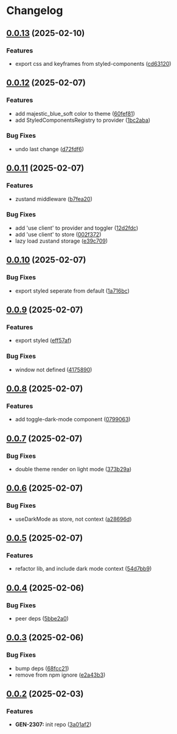 # Changelog

## [0.0.13](https://github.com/odigos-io/ui-theme/compare/ui-theme-v0.0.12...ui-theme-v0.0.13) (2025-02-10)


### Features

* export css and keyframes from styled-components ([cd63120](https://github.com/odigos-io/ui-theme/commit/cd63120d38634c8e56cbc3a7228fe24be3dd056e))

## [0.0.12](https://github.com/odigos-io/ui-theme/compare/ui-theme-v0.0.11...ui-theme-v0.0.12) (2025-02-07)


### Features

* add majestic_blue_soft color to theme ([60fef81](https://github.com/odigos-io/ui-theme/commit/60fef812ac208c18e0b93b6836b53821e11408e0))
* add StyledComponentsRegistry to provider ([1bc2aba](https://github.com/odigos-io/ui-theme/commit/1bc2abac07d5bbc80435cbd855c4bd16a324d67b))


### Bug Fixes

* undo last change ([d72fdf6](https://github.com/odigos-io/ui-theme/commit/d72fdf6929fa21f6da8ce74fae1a63abb9b09ea6))

## [0.0.11](https://github.com/odigos-io/ui-theme/compare/ui-theme-v0.0.10...ui-theme-v0.0.11) (2025-02-07)


### Features

* zustand middleware ([b7fea20](https://github.com/odigos-io/ui-theme/commit/b7fea200611a2b8d45af3567f67ba9c62a67cfcb))


### Bug Fixes

* add 'use client' to provider and toggler ([12d2fdc](https://github.com/odigos-io/ui-theme/commit/12d2fdcda824585f5588bd9b6ebbe6b7539567e4))
* add 'use client' to store ([002f372](https://github.com/odigos-io/ui-theme/commit/002f37236fabda0b90b6fb86158ead658fd683e7))
* lazy load zustand storage ([e39c709](https://github.com/odigos-io/ui-theme/commit/e39c70972e71a4d89f90f35e97abee58a799ce27))

## [0.0.10](https://github.com/odigos-io/ui-theme/compare/ui-theme-v0.0.9...ui-theme-v0.0.10) (2025-02-07)


### Bug Fixes

* export styled seperate from default ([1a716bc](https://github.com/odigos-io/ui-theme/commit/1a716bcfec687c6c490f786c66211f60b69d6742))

## [0.0.9](https://github.com/odigos-io/ui-theme/compare/ui-theme-v0.0.8...ui-theme-v0.0.9) (2025-02-07)


### Features

* export styled ([eff57af](https://github.com/odigos-io/ui-theme/commit/eff57af173fc457f17951943f2e3908dcb9eefa2))


### Bug Fixes

* window not defined ([4175890](https://github.com/odigos-io/ui-theme/commit/41758908316e12f0c4c307e2b29337e5116f8680))

## [0.0.8](https://github.com/odigos-io/ui-theme/compare/ui-theme-v0.0.7...ui-theme-v0.0.8) (2025-02-07)


### Features

* add toggle-dark-mode component ([0799063](https://github.com/odigos-io/ui-theme/commit/07990639004a1c6394092fa6d9b87d99f97b4d2c))

## [0.0.7](https://github.com/odigos-io/ui-theme/compare/ui-theme-v0.0.6...ui-theme-v0.0.7) (2025-02-07)


### Bug Fixes

* double theme render on light mode ([373b29a](https://github.com/odigos-io/ui-theme/commit/373b29a8493f9967c5717663e277c6c4a48251dc))

## [0.0.6](https://github.com/odigos-io/ui-theme/compare/ui-theme-v0.0.5...ui-theme-v0.0.6) (2025-02-07)


### Bug Fixes

* useDarkMode as store, not context ([a28696d](https://github.com/odigos-io/ui-theme/commit/a28696dd4c44b5ff866cdc8a79f7ad52e7b5039a))

## [0.0.5](https://github.com/odigos-io/ui-theme/compare/ui-theme-v0.0.4...ui-theme-v0.0.5) (2025-02-07)


### Features

* refactor lib, and include dark mode context ([54d7bb9](https://github.com/odigos-io/ui-theme/commit/54d7bb97754e572890d69c3ffb595fc98d0dc21d))

## [0.0.4](https://github.com/odigos-io/ui-theme/compare/ui-theme-v0.0.3...ui-theme-v0.0.4) (2025-02-06)


### Bug Fixes

* peer deps ([5bbe2a0](https://github.com/odigos-io/ui-theme/commit/5bbe2a0fa16f810cba84f0d9b8f76edd4f22eeaa))

## [0.0.3](https://github.com/odigos-io/ui-theme/compare/ui-theme-v0.0.2...ui-theme-v0.0.3) (2025-02-06)


### Bug Fixes

* bump deps ([68fcc21](https://github.com/odigos-io/ui-theme/commit/68fcc2110918c0c4c59012a309395c0ed9f8a25d))
* remove from npm ignore ([e2a43b3](https://github.com/odigos-io/ui-theme/commit/e2a43b37a9b61185aa2486441eb1ac48931da1b4))

## [0.0.2](https://github.com/odigos-io/ui-theme/compare/ui-theme-v0.0.1...ui-theme-v0.0.2) (2025-02-03)


### Features

* **GEN-2307:** init repo ([3a01af2](https://github.com/odigos-io/ui-theme/commit/3a01af23a0c0e5173af39a5ef5dc36f00b1e6c66))
